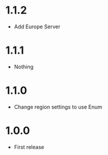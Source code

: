 # 1.1.2
* Add Europe Server

# 1.1.1
* Nothing

# 1.1.0
* Change region settings to use Enum

# 1.0.0
* First release